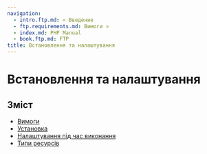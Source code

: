 ```yaml
---
navigation:
  - intro.ftp.md: « Введение
  - ftp.requirements.md: Вимоги »
  - index.md: PHP Manual
  - book.ftp.md: FTP
title: Встановлення та налаштування
---
```

# Встановлення та налаштування

## Зміст

-   [Вимоги](ftp.requirements.md)
-   [Установка](ftp.installation.md)
-   [Налаштування під час виконання](ftp.configuration.md)
-   [Типи ресурсів](ftp.resources.md)
